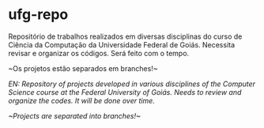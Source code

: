 # ufg-repo
Repositório de trabalhos realizados em diversas disciplinas do curso de Ciência da Computação da Universidade Federal de Goiás. Necessita revisar e organizar os códigos. Será feito com o tempo.

~Os projetos estão separados em branches!~

*EN: Repository of projects developed in various disciplines of the Computer Science course at the Federal University of Goiás. Needs to review and organize the codes. It will be done over time.*

*~Projects are separated into branches!~*
